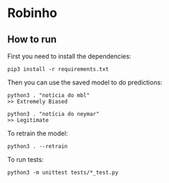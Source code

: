 Robinho
=======

## How to run

First you need to install the dependencies:

```
pip3 install -r requirements.txt
```

Then you can use the saved model to do predictions:

```
python3 . "notícia do mbl"
>> Extremely Biased

python3 . "notícia do neymar"
>> Legitimate
```

To retrain the model:

```
python3 . --retrain
```

To run tests:

```
python3 -m unittest tests/*_test.py
```
